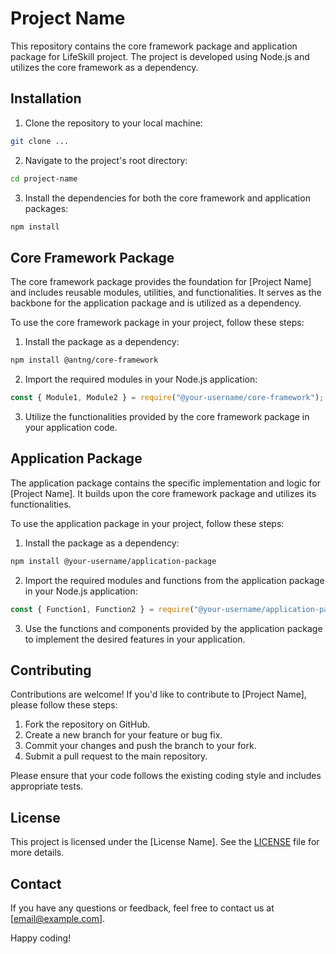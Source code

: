 # Project Name

This repository contains the core framework package and application package for LifeSkill project. The project is developed using Node.js and utilizes the core framework as a dependency.

## Installation

1. Clone the repository to your local machine:

```bash
git clone ...
```

2. Navigate to the project's root directory:

```bash
cd project-name
```

3. Install the dependencies for both the core framework and application packages:

```bash
npm install
```

## Core Framework Package

The core framework package provides the foundation for [Project Name] and includes reusable modules, utilities, and functionalities. It serves as the backbone for the application package and is utilized as a dependency.

To use the core framework package in your project, follow these steps:

1. Install the package as a dependency:

```bash
npm install @antng/core-framework
```

2. Import the required modules in your Node.js application:

```javascript
const { Module1, Module2 } = require("@your-username/core-framework");
```

3. Utilize the functionalities provided by the core framework package in your application code.

## Application Package

The application package contains the specific implementation and logic for [Project Name]. It builds upon the core framework package and utilizes its functionalities.

To use the application package in your project, follow these steps:

1. Install the package as a dependency:

```bash
npm install @your-username/application-package
```

2. Import the required modules and functions from the application package in your Node.js application:

```javascript
const { Function1, Function2 } = require("@your-username/application-package");
```

3. Use the functions and components provided by the application package to implement the desired features in your application.

## Contributing

Contributions are welcome! If you'd like to contribute to [Project Name], please follow these steps:

1. Fork the repository on GitHub.
2. Create a new branch for your feature or bug fix.
3. Commit your changes and push the branch to your fork.
4. Submit a pull request to the main repository.

Please ensure that your code follows the existing coding style and includes appropriate tests.

## License

This project is licensed under the [License Name]. See the [LICENSE](LICENSE) file for more details.

## Contact

If you have any questions or feedback, feel free to contact us at [email@example.com].

Happy coding!
